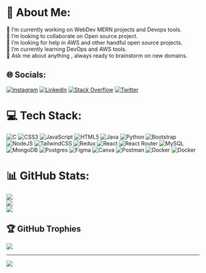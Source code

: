 # 💫 About Me:
🔭 I’m currently working on WebDev MERN projects and Devops tools.<br>👯 I’m looking to collaborate on Open source project.<br>🤝 I’m looking for help in AWS and other handful open source projects.<br>🌱 I’m currently learning DevOps and AWS tools. <br>💬 Ask me about anything , always ready to brainstorm on new domains. 


## 🌐 Socials:
[![Instagram](https://img.shields.io/badge/Instagram-%23E4405F.svg?logo=Instagram&logoColor=white)](https://instagram.com/patel_murli1) [![LinkedIn](https://img.shields.io/badge/LinkedIn-%230077B5.svg?logo=linkedin&logoColor=white)](https://linkedin.com/in/murli-patel-193605224) [![Stack Overflow](https://img.shields.io/badge/-Stackoverflow-FE7A16?logo=stack-overflow&logoColor=white)](https://stackoverflow.com/users/21271164) [![Twitter](https://img.shields.io/badge/Twitter-%231DA1F2.svg?logo=Twitter&logoColor=white)](https://twitter.com/patelmurli15) 

# 💻 Tech Stack:
![C](https://img.shields.io/badge/c-%2300599C.svg?style=flat&logo=c&logoColor=white) ![CSS3](https://img.shields.io/badge/css3-%231572B6.svg?style=flat&logo=css3&logoColor=white) ![JavaScript](https://img.shields.io/badge/javascript-%23323330.svg?style=flat&logo=javascript&logoColor=%23F7DF1E) ![HTML5](https://img.shields.io/badge/html5-%23E34F26.svg?style=flat&logo=html5&logoColor=white) ![Java](https://img.shields.io/badge/java-%23ED8B00.svg?style=flat&logo=java&logoColor=white) ![Python](https://img.shields.io/badge/python-3670A0?style=flat&logo=python&logoColor=ffdd54) ![Bootstrap](https://img.shields.io/badge/bootstrap-%23563D7C.svg?style=flat&logo=bootstrap&logoColor=white) ![NodeJS](https://img.shields.io/badge/node.js-6DA55F?style=flat&logo=node.js&logoColor=white) ![TailwindCSS](https://img.shields.io/badge/tailwindcss-%2338B2AC.svg?style=flat&logo=tailwind-css&logoColor=white) ![Redux](https://img.shields.io/badge/redux-%23593d88.svg?style=flat&logo=redux&logoColor=white) ![React](https://img.shields.io/badge/react-%2320232a.svg?style=flat&logo=react&logoColor=%2361DAFB) ![React Router](https://img.shields.io/badge/React_Router-CA4245?style=flat&logo=react-router&logoColor=white) ![MySQL](https://img.shields.io/badge/mysql-%2300f.svg?style=flat&logo=mysql&logoColor=white) ![MongoDB](https://img.shields.io/badge/MongoDB-%234ea94b.svg?style=flat&logo=mongodb&logoColor=white) ![Postgres](https://img.shields.io/badge/postgres-%23316192.svg?style=flat&logo=postgresql&logoColor=white) 	![Figma](https://img.shields.io/badge/figma-%23F24E1E.svg?style=flat&logo=figma&logoColor=white) ![Canva](https://img.shields.io/badge/Canva-%2300C4CC.svg?style=flat&logo=Canva&logoColor=white) ![Postman](https://img.shields.io/badge/Postman-FF6C37?style=flat&logo=postman&logoColor=white) ![Docker](https://img.shields.io/badge/docker-%230db7ed.svg?style=flat&logo=docker&logoColor=white) ![Docker](https://img.shields.io/badge/docker-%230db7ed.svg?style=flat&logo=docker&logoColor=white)
# 📊 GitHub Stats:
![](https://github-readme-stats.vercel.app/api?username=murlipatel1&theme=dark&hide_border=false&include_all_commits=true&count_private=false)<br/>
![](https://github-readme-streak-stats.herokuapp.com/?user=murlipatel1&theme=dark&hide_border=false)<br/>
![](https://github-readme-stats.vercel.app/api/top-langs/?username=murlipatel1&theme=dark&hide_border=false&include_all_commits=true&count_private=false&layout=compact)

## 🏆 GitHub Trophies
![](https://github-profile-trophy.vercel.app/?username=murlipatel1&theme=gitdimmed&no-frame=false&no-bg=true&margin-w=4)

---
[![](https://visitcount.itsvg.in/api?id=murlipatel1&icon=0&color=1)](https://visitcount.itsvg.in)

<!-- Proudly created with GPRM ( https://gprm.itsvg.in ) -->
